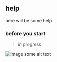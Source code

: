## help

here will be some help

### before you start

> in progress

![image some alt text](https://github.com/krogla/test/blob/gh-pages/bitmap.jpg?raw=true)


